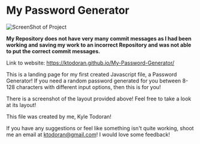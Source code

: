 # My Password Generator
![ScreenShot of Project](https://user-images.githubusercontent.com/79175595/116831161-a905f880-ab7b-11eb-972f-ba7cacb2a7d4.jpg)

**My Repository does not have very many commit messages as I had been working and saving my work to an incorrect Repository and was not able to put the correct commit messages.**

Link to website: https://ktodoran.github.io/My-Password-Generator/

This is a landing page for my first created Javascript file, a Password Generator!
If you need a random password generated for you between 8-128 characters with different input options, then this is for you!

There is a screenshot of the layout provided above! Feel free to take a look at its layout!

This file was created by me, Kyle Todoran!

If you have any suggestions or feel like something isn't quite working, shoot me an email at ktodoran@gmail.com! I would love some feedback!